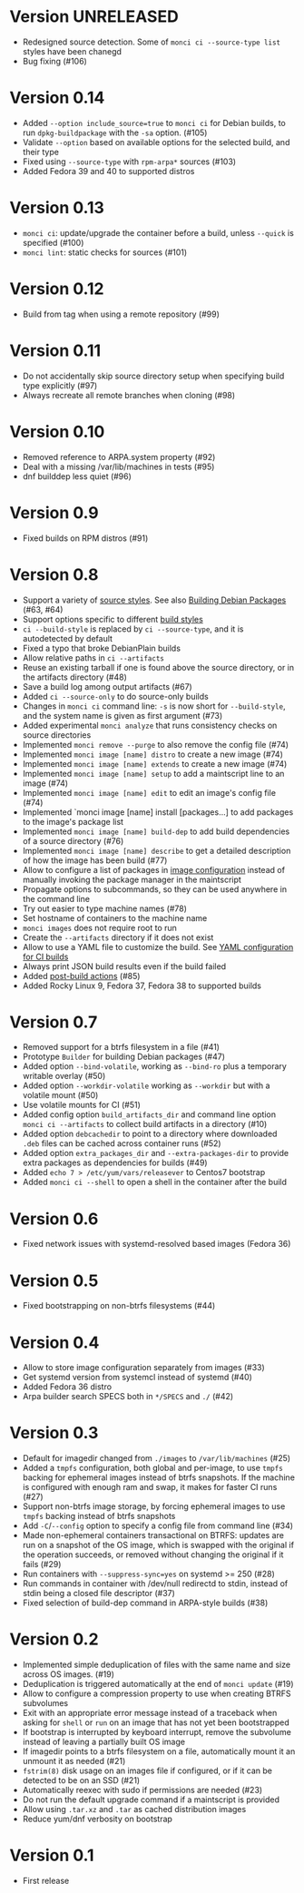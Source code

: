 # Version UNRELEASED

* Redesigned source detection. Some of `monci ci --source-type list` styles have been chanegd
* Bug fixing (#106)

# Version 0.14

* Added `--option include_source=true` to `monci ci` for Debian builds, to run
  `dpkg-buildpackage` with the `-sa` option. (#105)
* Validate `--option` based on available options for the selected build, and
  their type
* Fixed using `--source-type` with `rpm-arpa*` sources (#103)
* Added Fedora 39 and 40 to supported distros

# Version 0.13

* `monci ci`: update/upgrade the container before a build, unless `--quick` is
  specified (#100)
* `monci lint`: static checks for sources (#101)

# Version 0.12

* Build from tag when using a remote repository (#99)

# Version 0.11

* Do not accidentally skip source directory setup when specifying build type explicitly (#97)
* Always recreate all remote branches when cloning (#98)

# Version 0.10

* Removed reference to ARPA.system property (#92)
* Deal with a missing /var/lib/machines in tests (#95)
* dnf builddep less quiet (#96)

# Version 0.9

* Fixed builds on RPM distros (#91)

# Version 0.8

* Support a variety of [source styles](doc/source-styles.md). See also
  [Building Debian Packages](doc/build-debian.md) (#63, #64)
* Support options specific to different [build styles](doc/build-styles.md)
* `ci --build-style` is replaced by `ci --source-type`, and it is autodetected
  by default
* Fixed a typo that broke DebianPlain builds
* Allow relative paths in `ci --artifacts`
* Reuse an existing tarball if one is found above the source directory, or in
  the artifacts directory (#48)
* Save a build log among output artifacts (#67)
* Added `ci --source-only` to do source-only builds
* Changes in `monci ci` command line: `-s` is now short for `--build-style`,
  and the system name is given as first argument (#73)
* Added experimental `monci analyze` that runs consistency checks on source
  directories
* Implemented `monci remove --purge` to also remove the config file (#74)
* Implemented `monci image [name] distro` to create a new image (#74)
* Implemented `monci image [name] extends` to create a new image (#74)
* Implemented `monci image [name] setup` to add a maintscript line to an image (#74)
* Implemented `monci image [name] edit` to edit an image's config file (#74)
* Implemented `monci image [name] install [packages...] to add packages to
  the image's package list
* Implemented `monci image [name] build-dep` to add build dependencies of a
  source directory (#76)
* Implemented `monci image [name] describe` to get a detailed description of
  how the image has been build (#77)
* Allow to configure a list of packages in [image configuration](doc/image-config.md)
  instead of manually invoking the package manager in the maintscript
* Propagate options to subcommands, so they can be used anywhere in the command
  line
* Try out easier to type machine names (#78)
* Set hostname of containers to the machine name
* `monci images` does not require root to run
* Create the `--artifacts` directory if it does not exist
* Allow to use a YAML file to customize the build. See [YAML configuration for
  CI builds](doc/build-config.md)
* Always print JSON build results even if the build failed
* Added [post-build actions](doc/post-build.actions.md) (#85)
* Added Rocky Linux 9, Fedora 37, Fedora 38 to supported builds

# Version 0.7

* Removed support for a btrfs filesystem in a file (#41)
* Prototype `Builder` for building Debian packages (#47)
* Added option `--bind-volatile`, working as `--bind-ro` plus a temporary
  writable overlay (#50)
* Added option `--workdir-volatile` working as `--workdir` but with a volatile
  mount (#50)
* Use volatile mounts for CI (#51)
* Added config option `build_artifacts_dir` and command line option `monci ci
  --artifacts` to collect build artifacts in a directory (#10)
* Added option `debcachedir` to point to a directory where downloaded `.deb`
  files can be cached across container runs (#52)
* Added option `extra_packages_dir` and `--extra-packages-dir` to provide extra
  packages as dependencies for builds (#49)
* Added `echo 7 > /etc/yum/vars/releasever` to Centos7 bootstrap
* Added `monci ci --shell` to open a shell in the container after the build

# Version 0.6

* Fixed network issues with systemd-resolved based images (Fedora 36)

# Version 0.5

* Fixed bootstrapping on non-btrfs filesystems (#44)

# Version 0.4

* Allow to store image configuration separately from images (#33)
* Get systemd version from systemcl instead of systemd (#40)
* Added Fedora 36 distro
* Arpa builder search SPECS both in `*/SPECS` and `./` (#42)

# Version 0.3

* Default for imagedir changed from `./images` to `/var/lib/machines` (#25)
* Added a `tmpfs` configuration, both global and per-image, to use `tmpfs`
  backing for ephemeral images instead of btrfs snapshots. If the machine is
  configured with enough ram and swap, it makes for faster CI runs (#27)
* Support non-btrfs image storage, by forcing ephemeral images to use `tmpfs`
  backing instead of btrfs snapshots
* Add `-C`/`--config` option to specify a config file from command line (#34)
* Made non-ephemeral containers transactional on BTRFS: updates are run on a
  snapshot of the OS image, which is swapped with the original if the operation
  succeeds, or removed without changing the original if it fails (#29)
* Run containers with `--suppress-sync=yes` on systemd >= 250 (#28)
* Run commands in container with /dev/null redirectd to stdin, instead of stdin
  being a closed file descriptor (#37)
* Fixed selection of build-dep command in ARPA-style builds (#38)

# Version 0.2

* Implemented simple deduplication of files with the same name and size across
  OS images. (#19)
* Deduplication is triggered automatically at the end of `monci update` (#19)
* Allow to configure a compression property to use when creating BTRFS
  subvolumes
* Exit with an appropriate error message instead of a traceback when asking for
  `shell` or `run` on an image that has not yet been bootstrapped
* If bootstrap is interrupted by keyboard interrupt, remove the subvolume
  instead of leaving a partially built OS image
* If imagedir points to a btrfs filesystem on a file, automatically mount it an
  unmount it as needed (#21)
* `fstrim(8)` disk usage on an images file if configured, or if it can be
  detected to be on an SSD (#21)
* Automatically reexec with sudo if permissions are needed (#23)
* Do not run the default upgrade command if a maintscript is provided
* Allow using `.tar.xz` and `.tar` as cached distribution images
* Reduce yum/dnf verbosity on bootstrap

# Version 0.1

* First release
